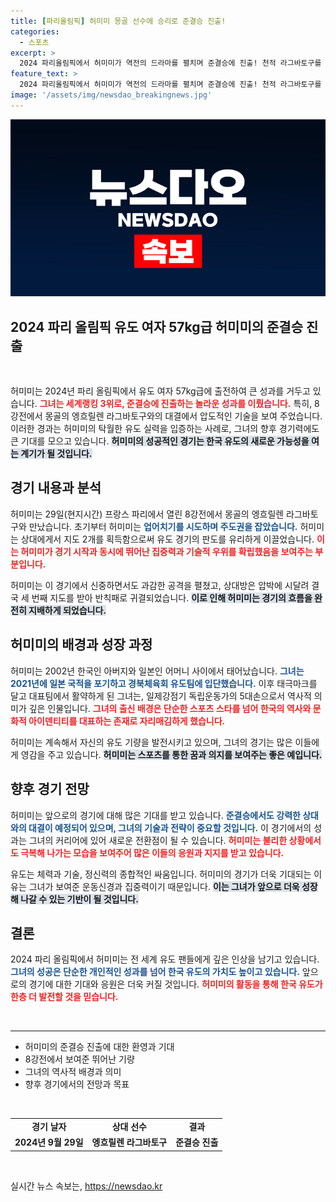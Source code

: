 ```yaml
---
title: [파리올림픽] 허미미 몽골 선수에 승리로 준결승 진출!
categories:
  - 스포츠
excerpt: >
  2024 파리올림픽에서 허미미가 역전의 드라마를 펼치며 준결승에 진출! 천적 라그바토구를 극복한 그녀의 투혼, 그 배경에는 독립운동가의 혈맥이 흘렀다! 클릭해 더 알아보세요!
feature_text: >
  2024 파리올림픽에서 허미미가 역전의 드라마를 펼치며 준결승에 진출! 천적 라그바토구를 극복한 그녀의 투혼, 그 배경에는 독립운동가의 혈맥이 흘렀다! 클릭해 더 알아보세요!
image: '/assets/img/newsdao_breakingnews.jpg'
---
```


<p><img src="/assets/img/newsdao_breakingnews.jpg" alt="firstkoreanews 속보" /></p>

<h2 data-ke-size="size26">2024 파리 올림픽 유도 여자 57kg급 허미미의 준결승 진출</h2>

<p data-ke-size="size16">&nbsp;</p>

<p>허미미는 2024년 파리 올림픽에서 유도 여자 57kg급에 출전하여 큰 성과를 거두고 있습니다. <b><span style="color: #ee2323;">그녀는 세계랭킹 3위로, 준결승에 진출하는 놀라운 성과를 이뤘습니다.</span></b> 특히, 8강전에서 몽골의 엥흐릴렌 라그바토구와의 대결에서 압도적인 기술을 보여 주었습니다. 이러한 경과는 허미미의 탁월한 유도 실력을 입증하는 사례로, 그녀의 향후 경기력에도 큰 기대를 모으고 있습니다. <b><span style="background-color: #21538527;">허미미의 성공적인 경기는 한국 유도의 새로운 가능성을 여는 계기가 될 것입니다.</span></b> </p>

<h2>경기 내용과 분석</h2>

<p>허미미는 29일(현지시간) 프랑스 파리에서 열린 8강전에서 몽골의 엥흐릴렌 라그바토구와 만났습니다. 초기부터 허미미는 <b><span style="color: #1a5490;">업어치기를 시도하며 주도권을 잡았습니다.</span></b> 허미미는 상대에게서 지도 2개를 획득함으로써 유도 경기의 판도를 유리하게 이끌었습니다. <b><span style="color: #ee2323;">이는 허미미가 경기 시작과 동시에 뛰어난 집중력과 기술적 우위를 확립했음을 보여주는 부분입니다.</span></b> </p>

<p>허미미는 이 경기에서 신중하면서도 과감한 공격을 펼쳤고, 상대방은 압박에 시달려 결국 세 번째 지도를 받아 반칙패로 귀결되었습니다. <b><span style="background-color: #21538527;">이로 인해 허미미는 경기의 흐름을 완전히 지배하게 되었습니다.</span></b></p>

<h2>허미미의 배경과 성장 과정</h2>

<p>허미미는 2002년 한국인 아버지와 일본인 어머니 사이에서 태어났습니다. <b><span style="color: #1a5490;">그녀는 2021년에 일본 국적을 포기하고 경북체육회 유도팀에 입단했습니다.</span></b> 이후 태극마크를 달고 대표팀에서 활약하게 된 그녀는, 일제강점기 독립운동가의 5대손으로서 역사적 의미가 깊은 인물입니다. <b><span style="color: #ee2323;">그녀의 출신 배경은 단순한 스포츠 스타를 넘어 한국의 역사와 문화적 아이덴티티를 대표하는 존재로 자리매김하게 했습니다.</span></b> </p>

<p>허미미는 계속해서 자신의 유도 기량을 발전시키고 있으며, 그녀의 경기는 많은 이들에게 영감을 주고 있습니다. <b><span style="background-color: #21538527;">허미미는 스포츠를 통한 꿈과 의지를 보여주는 좋은 예입니다.</span></b></p>

<h2>향후 경기 전망</h2>

<p>허미미는 앞으로의 경기에 대해 많은 기대를 받고 있습니다. <b><span style="color: #1a5490;">준결승에서도 강력한 상대와의 대결이 예정되어 있으며, 그녀의 기술과 전략이 중요할 것입니다.</span></b> 이 경기에서의 성과는 그녀의 커리어에 있어 새로운 전환점이 될 수 있습니다. <b><span style="color: #ee2323;">허미미는 불리한 상황에서도 극복해 나가는 모습을 보여주어 많은 이들의 응원과 지지를 받고 있습니다.</span></b> </p>

<p>유도는 체력과 기술, 정신력의 종합적인 싸움입니다. 허미미의 경기가 더욱 기대되는 이유는 그녀가 보여준 운동신경과 집중력이기 때문입니다. <b><span style="background-color: #21538527;">이는 그녀가 앞으로 더욱 성장해 나갈 수 있는 기반이 될 것입니다.</span></b> </p>

<h2>결론</h2>

<p>2024 파리 올림픽에서 허미미는 전 세계 유도 팬들에게 깊은 인상을 남기고 있습니다. <b><span style="color: #1a5490;">그녀의 성공은 단순한 개인적인 성과를 넘어 한국 유도의 가치도 높이고 있습니다.</span></b> 앞으로의 경기에 대한 기대와 응원은 더욱 커질 것입니다. <b><span style="color: #ee2323;">허미미의 활동을 통해 한국 유도가 한층 더 발전할 것을 믿습니다.</span></b> </p>

<p data-ke-size="size16">&nbsp;</p>

<hr>

<ul>
    <li>허미미의 준결승 진출에 대한 환영과 기대</li>
    <li>8강전에서 보여준 뛰어난 기량</li>
    <li>그녀의 역사적 배경과 의미</li>
    <li>향후 경기에서의 전망과 목표</li>
</ul>

<p data-ke-size="size16">&nbsp;</p>

<table style="width: 100%; border-collapse: collapse;">
    <tr>
        <td style="text-align: center; height: 17px;"><b>경기 날자</b></td>
        <td style="text-align: center; height: 17px;"><b>상대 선수</b></td>
        <td style="text-align: center; height: 17px;"><b>결과</b></td>
    </tr>
    <tr>
        <td style="text-align: center; height: 17px;"><b>2024년 9월 29일</b></td>
        <td style="text-align: center; height: 17px;"><b>엥흐릴렌 라그바토구</b></td>
        <td style="text-align: center; height: 17px;"><b>준결승 진출</b></td>
    </tr>
</table>

<p data-ke-size="size16">&nbsp;</p>
실시간 뉴스 속보는, <a href="https://newsdao.kr" rel="dofollow">https://newsdao.kr</a>


